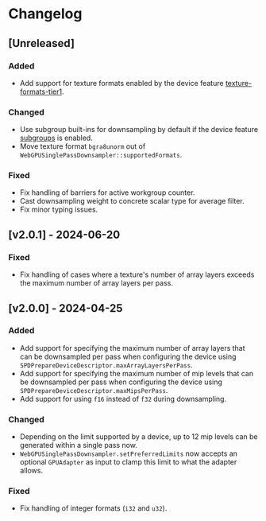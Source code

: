 # Changelog

## [Unreleased]

### Added

- Add support for texture formats enabled by the device feature [texture-formats-tier1](https://www.w3.org/TR/webgpu/#texture-formats-tier1).

### Changed

- Use subgroup built-ins for downsampling by default if the device feature [subgroups](https://www.w3.org/TR/webgpu/#subgroups) is enabled.
- Move texture format `bgra8unorm` out of `WebGPUSinglePassDownsampler::supportedFormats`.

### Fixed

- Fix handling of barriers for active workgroup counter.
- Cast downsampling weight to concrete scalar type for average filter.
- Fix minor typing issues.


## [v2.0.1] - 2024-06-20

### Fixed

 - Fix handling of cases where a texture's number of array layers exceeds the maximum number of array layers per pass.

## [v2.0.0] - 2024-04-25

### Added

 - Add support for specifying the maximum number of array layers that can be downsampled per pass when configuring the device using `SPDPrepareDeviceDescriptor.maxArrayLayersPerPass`.
 - Add support for specifying the maximum number of mip levels that can be downsampled per pass when configuring the device using `SPDPrepareDeviceDescriptor.maxMipsPerPass`.
 - Add support for using `f16` instead of `f32` during downsampling.

 ### Changed

 - Depending on the limit supported by a device, up to 12 mip levels can be generated within a single pass now.
 - `WebGPUSinglePassDownsampler.setPreferredLimits` now accepts an optional `GPUAdapter` as input to clamp this limit to what the adapter allows.

 ### Fixed

 - Fix handling of integer formats (`i32` and `u32`).

